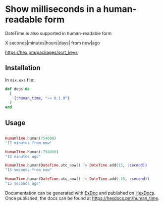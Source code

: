 # Show milliseconds in a human-readable form

DateTime is also supported in human-readable form

X seconds|minutes|hours|days| from now|ago

https://hex.pm/packages/sort_keys


## Installation

 In `mix.exs` file:

```elixir
def deps do
  [
    {:human_time, "~> 0.1.0"}
  ]
end
```

## Usage

```elixir

HumanTime.human(754000)
"12 minutes from now"

HumanTime.human(-754000)
"12 minutes ago"

HumanTime.human(DateTime.utc_now() |> DateTime.add(15, :second))
"15 seconds from now"

HumanTime.human(DateTime.utc_now() |> DateTime.add(-15, :second))
"15 seconds ago"

```

Documentation can be generated with [ExDoc](https://github.com/elixir-lang/ex_doc)
and published on [HexDocs](https://hexdocs.pm). Once published, the docs can
be found at <https://hexdocs.pm/human_time>.

